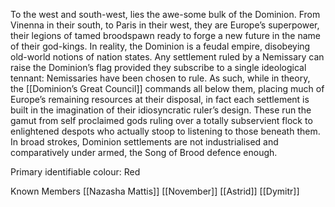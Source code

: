 To the west and south-west, lies the awe-some bulk of the Dominion. From Vinenna in their south, to Paris in their west, they are Europe’s superpower, their legions of tamed broodspawn ready to forge a new future in the name of their god-kings.
In reality, the Dominion is a feudal empire, disobeying old-world notions of nation states. Any settlement ruled by a Nemissary can raise the Dominion’s flag provided they subscribe to a single ideological tennant: Nemissaries have been chosen to rule. As such, while in theory, the [[Dominion’s Great Council]] commands all below them, placing much of Europe’s remaining resources at their disposal, in fact each settlement is built in the imagination of their idiosyncratic ruler’s design. These run the gamut from self proclaimed gods ruling over a totally subservient flock to enlightened despots who actually stoop to listening to those beneath them.
In broad strokes, Dominion settlements are not industrialised and comparatively under armed, the Song of Brood defence enough.

Primary identifiable colour: Red

Known Members
[[Nazasha Mattis]]
[[November]]
[[Astrid]]
[[Dymitr]]
